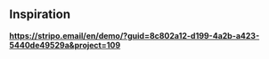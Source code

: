 ## Inspiration

__https://stripo.email/en/demo/?guid=8c802a12-d199-4a2b-a423-5440de49529a&project=109__
